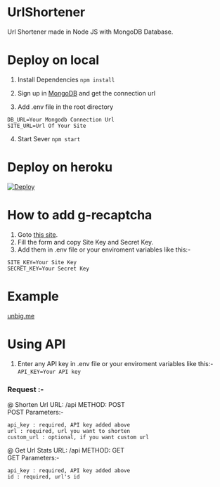 # UrlShortener

Url Shortener made in Node JS with MongoDB Database.


# Deploy on local

1. Install Dependencies
`npm install`

2. Sign up in [MongoDB](https://www.mongodb.com/cloud/atlas/register) and get the connection url

3. Add .env file in the root directory
```
DB_URL=Your Mongodb Connection Url
SITE_URL=Url Of Your Site
```

4. Start Sever
`npm start`


# Deploy on heroku

[![Deploy](https://www.herokucdn.com/deploy/button.svg)](https://heroku.com/deploy?template=https://github.com/leeveshkamboj/UrlShortener/)


# How to add g-recaptcha

1. Goto [this site](https://www.google.com/recaptcha/admin/create).
2. Fill the form and copy Site Key and Secret Key.
3. Add them in .env file or your enviroment variables like this:-
```
SITE_KEY=Your Site Key
SECRET_KEY=Your Secret Key
```


# Example
[unbig.me](https://unbig.me/)


# Using API

1. Enter any API key in .env file or your enviroment variables like this:-
`API_KEY=Your API key`

### Request :-
@ Shorten Url
URL: /api METHOD: POST<br>
POST Parameters:-
```
api_key : required, API key added above
url : required, url you want to shorten
custom_url : optional, if you want custom url
```

@ Get Url Stats
URL: /api METHOD: GET<br>
GET Parameters:-
```
api_key : required, API key added above
id : required, url's id 
```
